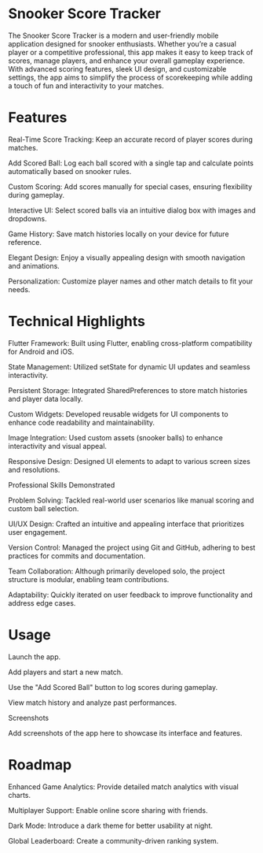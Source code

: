 # Snooker Score Tracker


The Snooker Score Tracker is a modern and user-friendly mobile application designed for snooker enthusiasts. Whether you’re a casual player or a competitive professional, this app makes it easy to keep track of scores, manage players, and enhance your overall gameplay experience. With advanced scoring features, sleek UI design, and customizable settings, the app aims to simplify the process of scorekeeping while adding a touch of fun and interactivity to your matches.

# Features


Real-Time Score Tracking: Keep an accurate record of player scores during matches.

Add Scored Ball: Log each ball scored with a single tap and calculate points automatically based on snooker rules.

Custom Scoring: Add scores manually for special cases, ensuring flexibility during gameplay.

Interactive UI: Select scored balls via an intuitive dialog box with images and dropdowns.

Game History: Save match histories locally on your device for future reference.

Elegant Design: Enjoy a visually appealing design with smooth navigation and animations.

Personalization: Customize player names and other match details to fit your needs.



# Technical Highlights

Flutter Framework: Built using Flutter, enabling cross-platform compatibility for Android and iOS.

State Management: Utilized setState for dynamic UI updates and seamless interactivity.

Persistent Storage: Integrated SharedPreferences to store match histories and player data locally.

Custom Widgets: Developed reusable widgets for UI components to enhance code readability and maintainability.

Image Integration: Used custom assets (snooker balls) to enhance interactivity and visual appeal.

Responsive Design: Designed UI elements to adapt to various screen sizes and resolutions.

Professional Skills Demonstrated

Problem Solving: Tackled real-world user scenarios like manual scoring and custom ball selection.

UI/UX Design: Crafted an intuitive and appealing interface that prioritizes user engagement.

Version Control: Managed the project using Git and GitHub, adhering to best practices for commits and documentation.

Team Collaboration: Although primarily developed solo, the project structure is modular, enabling team contributions.

Adaptability: Quickly iterated on user feedback to improve functionality and address edge cases.

# Usage

Launch the app.

Add players and start a new match.

Use the "Add Scored Ball" button to log scores during gameplay.

View match history and analyze past performances.

Screenshots

Add screenshots of the app here to showcase its interface and features.

# Roadmap

Enhanced Game Analytics: Provide detailed match analytics with visual charts.

Multiplayer Support: Enable online score sharing with friends.

Dark Mode: Introduce a dark theme for better usability at night.

Global Leaderboard: Create a community-driven ranking system.
